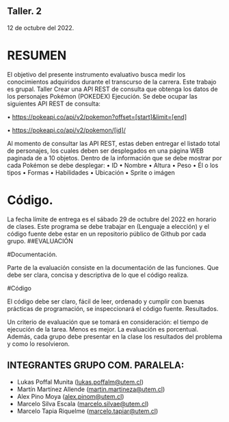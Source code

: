 ## Taller. 2

12 de octubre del 2022.
# RESUMEN

El objetivo del presente instrumento evaluativo busca medir los conocimientos adquiridos durante 
el transcurso de la carrera. 
Este trabajo es grupal.
Taller
Crear una API REST de consulta que obtenga los datos de los personajes Pokémon (POKEDEX)
Ejecución.
Se debe ocupar las siguientes API REST de consulta:

• https://pokeapi.co/api/v2/pokemon?offset=[start]&limit=[end]

• https://pokeapi.co/api/v2/pokemon/[id]/

Al momento de consultar las API REST, estas deben entregar el listado total de personajes, los 
cuales deben ser desplegados en una página WEB paginada de a 10 objetos.
Dentro de la información que se debe mostrar por cada Pokémon se debe desplegar:
• ID
• Nombre
• Altura
• Peso
• Él o los tipos
• Formas
• Habilidades
• Ubicación
• Sprite o imágen

# Código.

La fecha límite de entrega es el sábado 29 de octubre del 2022 en horario de clases. Este
programa se debe trabajar en (Lenguaje a elección) y el código fuente debe estar en un 
repositorio público de Github por cada grupo.
##EVALUACIÓN

#Documentación.

Parte de la evaluación consiste en la documentación de las funciones. Que debe ser clara, concisa 
y descriptiva de lo que el código realiza.

#Código

El código debe ser claro, fácil de leer, ordenado y cumplir con buenas prácticas de programación, 
se inspeccionará el código fuente.
Resultados.

Un criterio de evaluación que se tomará en consideración: el tiempo de ejecución de la tarea. 
Menos es mejor. La evaluación es porcentual. Además, cada grupo debe presentar en la clase los 
resultados del problema y como lo resolvieron.


## INTEGRANTES GRUPO COM. PARALELA:

- Lukas Poffal Munita (lukas.poffalm@utem.cl)
- Martín Martínez Allende (martin.martineza@utem.cl)
- Alex Pino Moya (alex.pinom@utem.cl)
- Marcelo Silva Escala (marcelo.silvae@utem.cl)
- Marcelo Tapia Riquelme (marcelo.tapiar@utem.cl)
